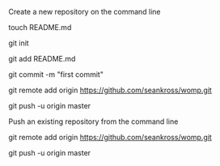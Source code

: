 Create a new repository on the command line

touch README.md

git init

git add README.md

git commit -m "first commit"

git remote add origin https://github.com/seankross/womp.git

git push -u origin master

Push an existing repository from the command line

git remote add origin https://github.com/seankross/womp.git


git push -u origin master
